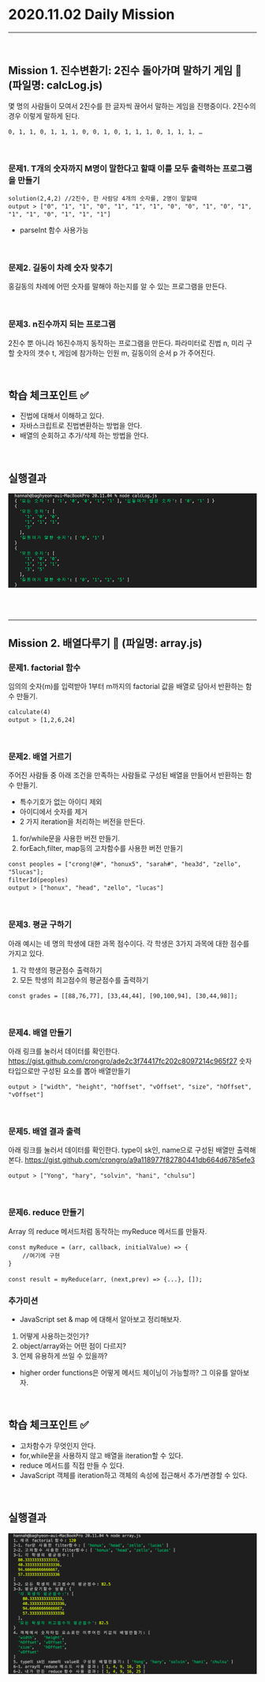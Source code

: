 # 2020.11.02 Daily Mission

---

<br>

## Mission 1. 진수변환기: 2진수 돌아가며 말하기 게임 :hugs: (파일명: calcLog.js)

몇 명의 사람들이 모여서 2진수를 한 글자씩 끊어서 말하는 게임을 진행중이다.
2진수의 경우 이렇게 말하게 된다.

```
0, 1, 1, 0, 1, 1, 1, 0, 0, 1, 0, 1, 1, 1, 0, 1, 1, 1, …
```

<br>

### 문제1. T개의 숫자까지 M명이 말한다고 할때 이를 모두 출력하는 프로그램을 만들기

```
solution(2,4,2) //2진수, 한 사람당 4개의 숫자를, 2명이 말할때
output > ["0", "1", "1", "0", "1", "1", "1", "0", "0", "1", "0", "1", "1", "1", "0", "1", "1", "1"]
```

- parseInt 함수 사용가능

  <br>

### 문제2. 길동이 차례 숫자 맞추기

홍길동의 차례에 어떤 숫자를 말해야 하는지를 알 수 있는 프로그램을 만든다.

<br>

### 문제3. n진수까지 되는 프로그램

2진수 뿐 아니라 16진수까지 동작하는 프로그램을 만든다.
파라미터로 진법 n, 미리 구할 숫자의 갯수 t, 게임에 참가하는 인원 m, 길동이의 순서 p 가 주어진다.

<br>

## 학습 체크포인트 :white_check_mark:

- 진법에 대해서 이해하고 있다.
- 자바스크립트로 진법변환하는 방법을 안다.
- 배열의 순회하고 추가/삭제 하는 방법을 안다.

<br>

## 실행결과

![calcLog result](calcLog.png)

  <br>
  <br>

---

## Mission 2. 배열다루기 :rainbow: (파일명: array.js)

### 문제1. factorial 함수

임의의 숫자(m)를 입력받아 1부터 m까지의 factorial 값을 배열로 담아서 반환하는 함수 만들기.

```
calculate(4)
output > [1,2,6,24]
```

<br>

### 문제2. 배열 거르기

주어진 사람들 중 아래 조건을 만족하는 사람들로 구성된 배열을 만들어서 반환하는 함수 만들기.

- 특수기호가 없는 아이디 제외
- 아이디에서 숫자를 제거
- 2 가지 iteration을 처리하는 버전을 만든다.

1. for/while문을 사용한 버전 만들기.
2. forEach,filter, map등의 고차함수를 사용한 버전 만들기

```
const peoples = ["crong!@#", "honux5", "sarah#", "hea3d", "zello", "5lucas"];
filterId(peoples)
output > ["honux", "head", "zello", "lucas"]
```

<br>

### 문제3. 평균 구하기

아래 예시는 네 명의 학생에 대한 과목 점수이다.
각 학생은 3가지 과목에 대한 점수를 가지고 있다.

1. 각 학생의 평균점수 출력하기
2. 모든 학생의 최고점수의 평균점수를 출력하기

```
const grades = [[88,76,77], [33,44,44], [90,100,94], [30,44,98]];
```

<br>

### 문제4. 배열 만들기

아래 링크를 눌러서 데이터를 확인한다.
https://gist.github.com/crongro/ade2c3f74417fc202c8097214c965f27
숫자타입으로만 구성된 요소를 뽑아 배열만들기

```
output > ["width", "height", "hOffset", "vOffset", "size", "hOffset", "vOffset"]
```

<br>

### 문제5. 배열 결과 출력

아래 링크를 눌러서 데이터를 확인한다.
type이 sk인, name으로 구성된 배열만 출력해본다.
https://gist.github.com/crongro/a9a118977f82780441db664d6785efe3

```
output > ["Yong", "hary", "solvin", "hani", "chulsu"]
```

<br>

### 문제6. reduce 만들기

Array 의 reduce 메서드처럼 동작하는 myReduce 메서드를 만들자.

```
const myReduce = (arr, callback, initialValue) => {
    //여기에 구현
}

const result = myReduce(arr, (next,prev) => {...}, []);
```

### 추가미션

- JavaScript set & map 에 대해서 알아보고 정리해보자.

1. 어떻게 사용하는것인가?
2. object/array와는 어떤 점이 다르지?
3. 언제 유용하게 쓰일 수 있을까?

- higher order functions은 어떻게 메서드 체이닝이 가능할까? 그 이유를 알아보자.

<br>

## 학습 체크포인트 :white_check_mark:

- 고차함수가 무엇인지 안다.
- for,while문을 사용하지 않고 배열을 iteration할 수 있다.
- reduce 메서드를 직접 만들 수 있다.
- JavaScript 객체를 iteration하고 객체의 속성에 접근해서 추가/변경할 수 있다.

<br>

## 실행결과

![array result](array.png)
